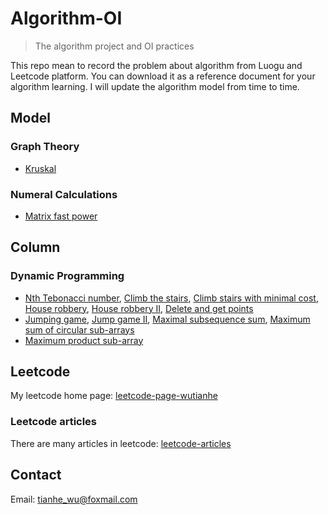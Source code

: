 # Algorithm-OI
> The algorithm project and OI practices

This repo mean to record the problem about algorithm from Luogu and Leetcode platform.
You can download it as a reference document for your algorithm learning.
I will update the algorithm model from time to time.

## Model
### Graph Theory
- [Kruskal](https://github.com/TianheWu/Algorithm-OI/blob/master/Algorithm_Model/Kruskal.cpp)

### Numeral Calculations
- [Matrix fast power](https://github.com/TianheWu/Algorithm-OI/blob/master/Algorithm_Model/matrix_quick_pow.cpp)

## Column
### Dynamic Programming
- [Nth Tebonacci number](https://github.com/TianheWu/Algorithm-OI/blob/master/Algorithm_Practice/leetcode/1137.cpp), [Climb the stairs](https://github.com/TianheWu/Algorithm-OI/blob/master/Algorithm_Practice/leetcode/70.cpp), [Climb stairs with minimal cost](https://github.com/TianheWu/Algorithm-OI/blob/master/Algorithm_Practice/leetcode/746.cpp), [House robbery](https://github.com/TianheWu/Algorithm-OI/blob/master/Algorithm_Practice/leetcode/198.cpp), [House robbery II](https://github.com/TianheWu/Algorithm-OI/blob/master/Algorithm_Practice/leetcode/213.cpp), [Delete and get points](https://github.com/TianheWu/Algorithm-OI/blob/master/Algorithm_Practice/leetcode/740.cpp)
- [Jumping game](https://github.com/TianheWu/Algorithm-OI/blob/master/Algorithm_Practice/leetcode/55.cpp), [Jump game II](https://github.com/TianheWu/Algorithm-OI/blob/master/Algorithm_Practice/leetcode/45.cpp), [Maximal subsequence sum](https://github.com/TianheWu/Algorithm-OI/blob/master/Algorithm_Practice/leetcode/53.cpp), [Maximum sum of circular sub-arrays](https://github.com/TianheWu/Algorithm-OI/blob/master/Algorithm_Practice/leetcode/918.cpp)
- [Maximum product sub-array](https://github.com/TianheWu/Algorithm-OI/blob/master/Algorithm_Practice/leetcode/152.cpp)

## Leetcode
My leetcode home page: [leetcode-page-wutianhe](https://leetcode-cn.com/u/yuyangxianyi/)

### Leetcode articles
There are many articles in leetcode: [leetcode-articles](https://leetcode-cn.com/profile/articles/)

## Contact
Email: tianhe_wu@foxmail.com
